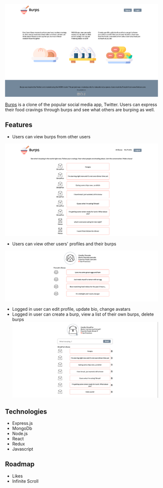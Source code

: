 ![Splash](splash.png)

[Burps](https://burp-burp.herokuapp.com/#/) is a clone of the popular social media app, Twitter. Users can express their food cravings through burps and see what others are burping as well.

## Features

* Users can view burps from other users

![Main](main.png)

* Users can view other users' profiles and their burps

![Other User's profiles](others_profile.png)

* Logged in user can edit profile, update bio, change avatars
* Logged in user can create a burp, view a list of their own burps, delete burps
![Own Profile](own_profile.png)

## Technologies
* Express.js
* MongoDb
* Node.js
* React
* Redux
* Javascript

## Roadmap
* Likes
* Infinite Scroll
